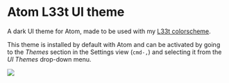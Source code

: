 # Atom L33t UI theme

A dark UI theme for Atom, made to be used with my [L33t colorscheme](https://github.com/Arc0re/l33t-h4ck3rs-atom-theme).

This theme is installed by default with Atom and can be activated by going to
the _Themes_ section in the Settings view (`cmd-,`) and selecting it from the
_UI Themes_ drop-down menu.

![](http://i.imgur.com/iJqKqXx.png)
